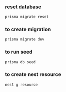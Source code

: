 ### reset database
```bash
prisma migrate reset
```

### to create migration 
```bash
prisma migrate dev
```
### to run seed
```bash
prisma db seed
```
### to create nest resource
```bash
nest g resource
```